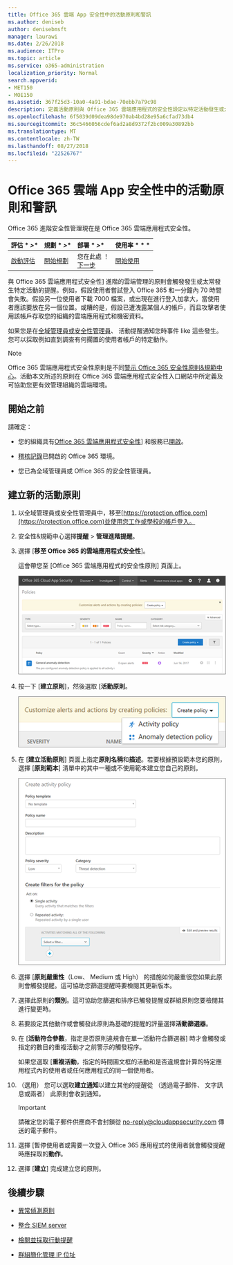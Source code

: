 ```yaml
---
title: Office 365 雲端 App 安全性中的活動原則和警訊
ms.author: deniseb
author: denisebmsft
manager: laurawi
ms.date: 2/26/2018
ms.audience: ITPro
ms.topic: article
ms.service: o365-administration
localization_priority: Normal
search.appverid:
- MET150
- MOE150
ms.assetid: 367f25d3-10a0-4a91-bdae-70ebb7a79c98
description: 定義活動原則與 Office 365 雲端應用程式的安全性設定以特定活動發生或太常發生時觸發提醒。藉由設定原則以觸發提醒，您可通知及監視特定的活動。
ms.openlocfilehash: 6f5039d09dea98de970ab4bd28e95a6cfad73db4
ms.sourcegitcommit: 36c5466056cdef6ad2a8d9372f2bc009a30892bb
ms.translationtype: MT
ms.contentlocale: zh-TW
ms.lasthandoff: 08/27/2018
ms.locfileid: "22526767"
---
```

# <a name="activity-policies-and-alerts-in-office-365-cloud-app-security"></a>Office 365 雲端 App 安全性中的活動原則和警訊

Office 365 進階安全性管理現在是 Office 365 雲端應用程式安全性。
  
|評估 * *\>**|規劃 * *\>**|部署 * *\>**|使用率 * * *|
|:-----|:-----|:-----|:-----|
|[啟動評估](office-365-cas-overview.md) <br/> |[開始規劃](get-ready-for-office-365-cas.md) <br/> |您在此處 ！  <br/> [下一步](anomaly-detection-policies-in-ocas.md) <br/> |[開始使用](utilization-activities-for-ocas.md) <br/> |
   
與 Office 365 雲端應用程式安全性] 進階的雲端管理的原則會觸發發生或太常發生特定活動的提醒。例如，假設使用者嘗試登入 Office 365 和一分鐘內 70 時間會失敗。假設另一位使用者下載 7000 檔案，或出現在進行登入加拿大，當使用者應該要放在另一個位置。或糟的是，假設已遭洩露某個人的帳戶，而且攻擊者使用該帳戶存取您的組織的雲端應用程式和機密資料。
  
如果您是在[全域管理員或安全性管理員](permissions-in-the-security-and-compliance-center.md)、 活動提醒通知您時事件 like 這些發生。您可以採取例如直到調查有何擱置的使用者帳戶的特定動作。
  
> [!NOTE]
> Office 365 雲端應用程式安全性原則是不同[警示 Office 365 安全性原則&amp;規範中心](alert-policies.md)。活動本文所述的原則在 Office 365 雲端應用程式安全性入口網站中所定義及可協助您更有效管理組織的雲端環境。 
  
## <a name="before-you-begin"></a>開始之前

請確定：
  
- 您的組織具有[Office 365 雲端應用程式安全性](office-365-cas-overview.md)] 和服務已[開啟](turn-on-office-365-cas.md)。
    
- [稽核記錄](turn-audit-log-search-on-or-off.md)已開啟的 Office 365 環境。 
    
- 您已為全域管理員或 Office 365 的安全性管理員。
    
## <a name="create-a-new-activity-policy"></a>建立新的活動原則

1. 以全域管理員或安全性管理員中，移至[https://protection.office.com](https://protection.office.com)並使用您工作或學校的帳戶登入。 
    
2. 安全性&amp;規範中心選擇**提醒** \> **管理進階提醒**。
    
3. 選擇 [**移至 Office 365 的雲端應用程式安全性**]。
    
    這會帶您至 [Office 365 雲端應用程式的安全性原則] 頁面上。
    
    ![當您移至 Office 365 雲端應用程式安全性入口網站時，啟動 [原則] 頁面上](media/5cb8833c-4e08-438c-bab3-91b5106f6f3f.png)
  
4. 按一下 [**建立原則**]，然後選取 [**活動原則**。
    
    ![當您建立原則 O365 CAS 中時，您可以選擇活動原則與異常偵測原則之間。](media/79f34535-ddf9-4a5b-a0a3-8766bf9c174c.png)
  
5. 在 [**建立活動原則**] 頁面上指定**原則名稱**和**描述**。若要根據預設範本您的原則，選擇 [**原則範本**] 清單中的其中一種或不使用範本建立您自己的原則。 
    
    ![您可以建立活動原則與 Office 365 雲端應用程式安全性。](media/4083a76f-7074-4d6a-8200-6d76d49259d7.png)
  
6. 選擇 [**原則嚴重性**（Low、 Medium 或 High） 的措施如何嚴重很您如果此原則會觸發提醒。這可協助您篩選提醒時要檢閱其更新版本。 
    
7. 選擇此原則的**類別**。這可協助您篩選和排序已觸發提醒或群組原則您要檢閱其進行變更時。 
    
8. 若要設定其他動作或會觸發此原則為基礎的提醒的評量選擇**活動篩選器**。 
    
9. 在 [**活動符合參數**，指定是否原則違規會在單一活動符合篩選器] 時才會觸發或指定的數目的重複活動才之前警示的觸發程序。
    
    如果您選取 [**重複活動**，指定的時間圖文框的活動和是否違規會計算的特定應用程式內的使用者或任何應用程式的同一個使用者。
    
10. （選用） 您可以選取**建立通知**以建立其他的提醒從 （透過電子郵件、 文字訊息或兩者） 此原則會收到通知。 
    
    > [!IMPORTANT]
    > 請確定您的電子郵件供應商不會封鎖從 no-reply@cloudappsecurity.com 傳送的電子郵件。 
  
11. 選擇 [暫停使用者或需要一次登入 Office 365 應用程式的使用者就會觸發提醒時應採取的**動作**。 
    
12. 選擇 [**建立**] 完成建立您的原則。 
    
## <a name="next-steps"></a>後續步驟

- [異常偵測原則](anomaly-detection-policies-in-ocas.md)
    
- [整合 SIEM server](integrate-your-siem-server-with-office-365-cas.md)
    
- [檢閱並採取行動提醒](review-office-365-cas-alerts.md)
    
- [群組簡化管理 IP 位址](group-your-ip-addresses-in-ocas.md)
    


